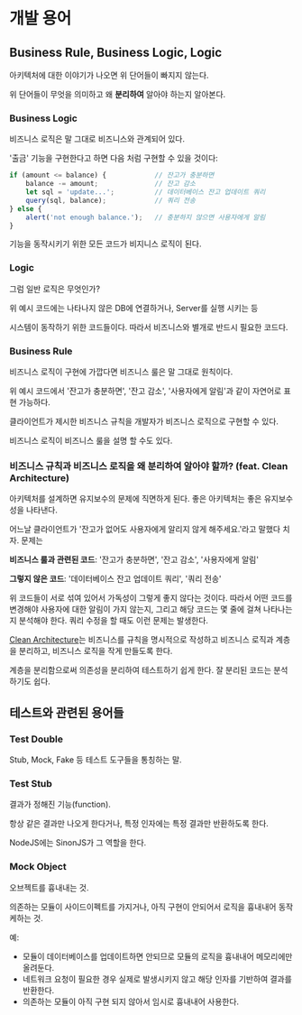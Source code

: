 # 개발 용어

## Business Rule, Business Logic, Logic

아키텍처에 대한 이야기가 나오면 위 단어들이 빠지지 않는다.

위 단어들이 무엇을 의미하고 왜 **분리하여** 알아야 하는지 알아본다.

### Business Logic

비즈니스 로직은 말 그대로 비즈니스와 관계되어 있다.

'출금' 기능을 구현한다고 하면 다음 처럼 구현할 수 있을 것이다:

```javascript
if (amount <= balance) {            // 잔고가 충분하면
    balance -= amount;              // 잔고 감소
    let sql = 'update...';          // 데이터베이스 잔고 업데이트 쿼리
    query(sql, balance);            // 쿼리 전송
} else {
    alert('not enough balance.');   // 충분하지 않으면 사용자에게 알림
}
```

기능을 동작시키기 위한 모든 코드가 비지니스 로직이 된다.

### Logic

그럼 일반 로직은 무엇인가?

위 예시 코드에는 나타나지 않은 DB에 연결하거나, Server를 실행 시키는 등

시스템이 동작하기 위한 코드들이다. 따라서 비즈니스와 별개로 반드시 필요한 코드다.

### Business Rule

비즈니스 로직이 구현에 가깝다면 비즈니스 룰은 말 그대로 원칙이다.

위 예시 코드에서 '잔고가 충분하면', '잔고 감소', '사용자에게 알림'과 같이 자연어로 표현 가능하다.

클라이언트가 제시한 비즈니스 규칙을 개발자가 비즈니스 로직으로 구현할 수 있다.

비즈니스 로직이 비즈니스 룰을 설명 할 수도 있다.

### 비즈니스 규칙과 비즈니스 로직을 왜 분리하여 알아야 할까? (feat. Clean Architecture)

아키텍처를 설계하면 유지보수의 문제에 직면하게 된다.
좋은 아키텍처는 좋은 유지보수성을 나타낸다.

어느날 클라이언트가 '잔고가 없어도 사용자에게 알리지 않게 해주세요.'라고 말했다 치자.
문제는

**비즈니스 룰과 관련된 코드**: '잔고가 충분하면', '잔고 감소', '사용자에게 알림'

**그렇지 않은 코드**: '데이터베이스 잔고 업데이트 쿼리', '쿼리 전송'

위 코드들이 서로 섞여 있어서 가독성이 그렇게 좋지 않다는 것이다.
따라서 어떤 코드를 변경해야 사용자에 대한 알림이 가지 않는지, 그리고 해당 코드는 몇 줄에 걸쳐 나타나는지 분석해야 한다.
쿼리 수정을 할 때도 이런 문제는 발생한다.

[Clean Architecture](https://blog.coderifleman.com/2017/12/18/the-clean-architecture/?utm_medium=social&utm_source=gaerae.com&utm_campaign=%EA%B0%9C%EB%B0%9C%EC%9E%90%EC%8A%A4%EB%9F%BD%EB%8B%A4)는
비즈니스를 규칙을 명시적으로 작성하고 비즈니스 로직과 계층을 분리하고, 비즈니스 로직을 작게 만들도록 한다.

계층을 분리함으로써 의존성을 분리하여 테스트하기 쉽게 한다. 잘 분리된 코드는 분석하기도 쉽다.

## 테스트와 관련된 용어들

### Test Double

Stub, Mock, Fake 등 테스트 도구들을 통칭하는 말.

### Test Stub

결과가 정해진 기능(function).

항상 같은 결과만 나오게 한다거나, 특정 인자에는 특정 결과만 반환하도록 한다.

NodeJS에는 SinonJS가 그 역할을 한다.

### Mock Object

오브젝트를 흉내내는 것.

의존하는 모듈이 사이드이펙트를 가지거나, 아직 구현이 안되어서 로직을 흉내내어 동작케하는 것.

예:

* 모듈이 데이터베이스를 업데이트하면 안되므로 모듈의 로직을 흉내내어 메모리에만 올려둔다.
* 네트워크 요청이 필요한 경우 실제로 발생시키지 않고 해당 인자를 기반하여 결과를 반환한다.
* 의존하는 모듈이 아직 구현 되지 않아서 임시로 흉내내어 사용한다.
